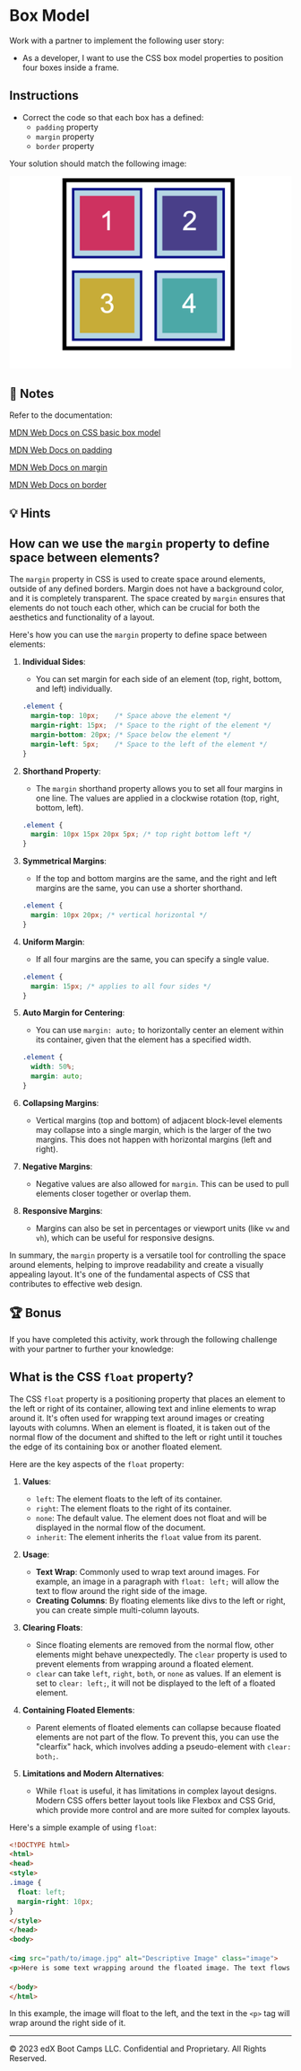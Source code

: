 # Box Model

Work with a partner to implement the following user story:

* As a developer, I want to use the CSS box model properties to position four boxes inside a frame.
  
## Instructions

* Correct the code so that each box has a defined:
  * `padding` property
  * `margin` property
  * `border` property

Your solution should match the following image:

![Four numbered, differently colored boxes appear evenly spaced inside a larger box.](./assets/image-1.png)

## 📝 Notes

Refer to the documentation: 

[MDN Web Docs on CSS basic box model](https://developer.mozilla.org/en-US/docs/Web/CSS/CSS_Box_Model)

[MDN Web Docs on padding](https://developer.mozilla.org/en-US/docs/Web/CSS/padding)

[MDN Web Docs on margin](https://developer.mozilla.org/en-US/docs/Web/CSS/margin)

[MDN Web Docs on border](https://developer.mozilla.org/en-US/docs/Web/CSS/border)

## 💡 Hints

## How can we use the `margin` property to define space between elements?

The `margin` property in CSS is used to create space around elements, outside of any defined borders. Margin does not have a background color, and it is completely transparent. The space created by `margin` ensures that elements do not touch each other, which can be crucial for both the aesthetics and functionality of a layout.

Here's how you can use the `margin` property to define space between elements:

1. **Individual Sides**:
   - You can set margin for each side of an element (top, right, bottom, and left) individually.
   ```css
   .element {
     margin-top: 10px;    /* Space above the element */
     margin-right: 15px;  /* Space to the right of the element */
     margin-bottom: 20px; /* Space below the element */
     margin-left: 5px;    /* Space to the left of the element */
   }
   ```

2. **Shorthand Property**:
   - The `margin` shorthand property allows you to set all four margins in one line. The values are applied in a clockwise rotation (top, right, bottom, left).
   ```css
   .element {
     margin: 10px 15px 20px 5px; /* top right bottom left */
   }
   ```

3. **Symmetrical Margins**:
   - If the top and bottom margins are the same, and the right and left margins are the same, you can use a shorter shorthand.
   ```css
   .element {
     margin: 10px 20px; /* vertical horizontal */
   }
   ```

4. **Uniform Margin**:
   - If all four margins are the same, you can specify a single value.
   ```css
   .element {
     margin: 15px; /* applies to all four sides */
   }
   ```

5. **Auto Margin for Centering**:
   - You can use `margin: auto;` to horizontally center an element within its container, given that the element has a specified width.
   ```css
   .element {
     width: 50%;
     margin: auto;
   }
   ```

6. **Collapsing Margins**:
   - Vertical margins (top and bottom) of adjacent block-level elements may collapse into a single margin, which is the larger of the two margins. This does not happen with horizontal margins (left and right).

7. **Negative Margins**:
   - Negative values are also allowed for `margin`. This can be used to pull elements closer together or overlap them.

8. **Responsive Margins**:
   - Margins can also be set in percentages or viewport units (like `vw` and `vh`), which can be useful for responsive designs.

In summary, the `margin` property is a versatile tool for controlling the space around elements, helping to improve readability and create a visually appealing layout. It's one of the fundamental aspects of CSS that contributes to effective web design.

## 🏆 Bonus

If you have completed this activity, work through the following challenge with your partner to further your knowledge:

## What is the CSS `float` property?

The CSS `float` property is a positioning property that places an element to the left or right of its container, allowing text and inline elements to wrap around it. It's often used for wrapping text around images or creating layouts with columns. When an element is floated, it is taken out of the normal flow of the document and shifted to the left or right until it touches the edge of its containing box or another floated element.

Here are the key aspects of the `float` property:

1. **Values**:
   - `left`: The element floats to the left of its container.
   - `right`: The element floats to the right of its container.
   - `none`: The default value. The element does not float and will be displayed in the normal flow of the document.
   - `inherit`: The element inherits the `float` value from its parent.

2. **Usage**:
   - **Text Wrap**: Commonly used to wrap text around images. For example, an image in a paragraph with `float: left;` will allow the text to flow around the right side of the image.
   - **Creating Columns**: By floating elements like divs to the left or right, you can create simple multi-column layouts.

3. **Clearing Floats**:
   - Since floating elements are removed from the normal flow, other elements might behave unexpectedly. The `clear` property is used to prevent elements from wrapping around a floated element.
   - `clear` can take `left`, `right`, `both`, or `none` as values. If an element is set to `clear: left;`, it will not be displayed to the left of a floated element.

4. **Containing Floated Elements**:
   - Parent elements of floated elements can collapse because floated elements are not part of the flow. To prevent this, you can use the "clearfix" hack, which involves adding a pseudo-element with `clear: both;`.

5. **Limitations and Modern Alternatives**:
   - While `float` is useful, it has limitations in complex layout designs. Modern CSS offers better layout tools like Flexbox and CSS Grid, which provide more control and are more suited for complex layouts.

Here's a simple example of using `float`:

```html
<!DOCTYPE html>
<html>
<head>
<style>
.image {
  float: left;
  margin-right: 10px;
}
</style>
</head>
<body>

<img src="path/to/image.jpg" alt="Descriptive Image" class="image">
<p>Here is some text wrapping around the floated image. The text flows around the image on the right side.</p>

</body>
</html>
```

In this example, the image will float to the left, and the text in the `<p>` tag will wrap around the right side of it.

---
© 2023 edX Boot Camps LLC. Confidential and Proprietary. All Rights Reserved.
